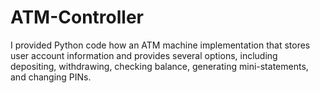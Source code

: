 # ATM-Controller
I provided Python code how an ATM machine implementation that stores user account information and provides several options, including depositing, withdrawing, checking balance, generating mini-statements, and changing PINs. 
